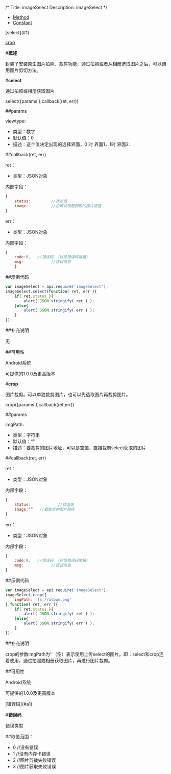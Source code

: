 /*
Title: imageSelect
Description: imageSelect
*/

<ul id="tab" class="clearfix">
	<li class="active"><a href="#method-content">Method</a></li>
    <li><a href="#const-content">Constant</a></li>
</ul>
<div id="method-content">

<div class="outline">
[select](#1)

[crop](#2)
</div>

#**概述**

封装了安装原生图片拍照、裁剪功能，通过拍照或者从相册选取图片之后，可以调用图片剪切方法。

#**select**<div id="1"></div>

通过拍照或相册获取图片

select({params },callback(ret, err))

##params

viewtype:

- 类型：数字
- 默认值：0
- 描述：这个值决定出现的选择界面，0 时 界面1，1时 界面2.

##callback(ret, err)

ret：

- 类型：JSON对象

内部字段：

```js
{
	status:			//状态值
    image:          //拍照或相册获取的图片路径
}
```

err：

- 类型：JSON对象

内部字段：

```js
{
	code:0,	  //错误码 （详见错误码常量）
    msg:            //错误信息
    }
```

##示例代码

```js
var imageSelect = api.require('imageSelect');
imageSelect.select(function( ret, err ){		
	if( ret.status ){
		alert( JSON.stringify( ret ) );
	}else{
		alert( JSON.stringify( err ) );
	}
});
```

##补充说明

无

##可用性

Android系统

可提供的1.0.0及更高版本


#**crop**<div id="2"></div>

图片裁剪。可以单独裁剪图片，也可以先选取图片再裁剪图片。

crop({params },callback(ret,err))

##params

imgPath:

- 类型：字符串
- 默认值：“”
- 描述：要裁剪的图片地址，可以是空值，直接裁剪select获取的图片


##callback(ret, err)

ret：

- 类型：JSON对象

内部字段：

```js
{
	status:            //状态值
    image:””   //截取后的图片路径
}
```

err：

- 类型：JSON对象

内部字段：

```js
{
    code:0,	  //错误码 （详见错误码常量）
	msg:            //错误信息
}
```

##示例代码

```js
var imageSelect = api.require('imageSelect');
imageSelect.crop({
	imgPath: 'fs://album.png'
},function( ret, err ){		
	if( ret.status ){
		alert( JSON.stringify( ret ) );
	}else{
		alert( JSON.stringify( err ) );
	}
});
```


##补充说明

crop的参数imgPath为''（空）表示使用上传select的图片。即：select和crop连着使用，通过拍照或相册获取图片，再进行图片裁剪。

##可用性

Android系统

可提供的1.0.0及更高版本

<div id="const-content">

<div class="outline">
[错误码](#a1)
</div>

#**错误码**<div id="a1"></div>

错误类型

##取值范围：

- 0	//没有错误
- 1	//没有内存卡错误
- 2	//图片剪裁失败错误
- 3	//图片获取失败错误